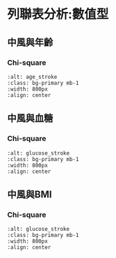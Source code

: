 列聯表分析:數值型
=======================
## 中風與年齡
### Chi-square
```{image} ./chisquare/age_stroke.png
:alt: age_stroke
:class: bg-primary mb-1
:width: 800px
:align: center
```

## 中風與血糖
### Chi-square

```{image} ./chisquare/glucose_stroke.png
:alt: glucose_stroke
:class: bg-primary mb-1
:width: 800px
:align: center
```

## 中風與BMI
### Chi-square
```{image} ./chisquare/bmi_stroke.png
:alt: glucose_stroke
:class: bg-primary mb-1
:width: 800px
:align: center
```


